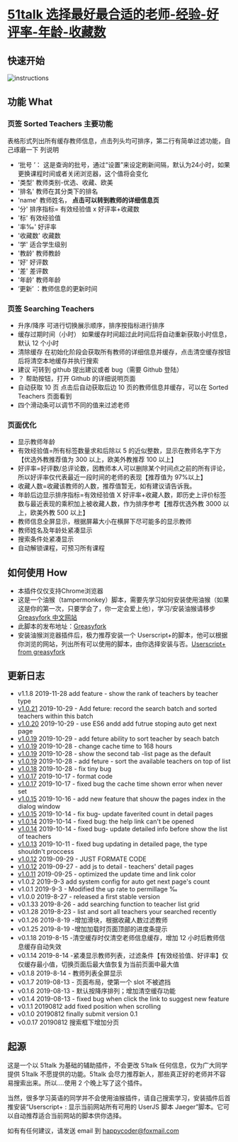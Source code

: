 ﻿# [51talk 选择最好最合适的老师-经验-好评率-年龄-收藏数](https://greasyfork.org/zh-CN/scripts/388276-51talk%E9%80%89%E6%8B%A9%E6%9C%80%E5%A5%BD%E6%9C%80%E5%90%88%E9%80%82%E7%9A%84%E8%80%81%E5%B8%88-%E7%BB%8F%E9%AA%8C-%E5%A5%BD%E8%AF%84%E7%8E%87-%E5%B9%B4%E9%BE%84-%E6%94%B6%E8%97%8F%E6%95%B0)

## 快速开始

![instructions](https://raw.githubusercontent.com/niubilityfrontend/userscripts/master/src/findteacherson51talk/quickstart.png)

## 功能 What

### 页签 Sorted Teachers **主要功能**

表格形式列出所有缓存教师信息，点击列头均可排序，第二行有简单过滤功能，自己琢磨一下
列说明

- ‘批号 ’： 这是查询的批号，通过“设置”来设定刷新间隔，默认为24小时，如果更换课程时间或者关闭浏览器，这个值将会变化
- '类型' 教师类别-优选、收藏、欧美
-  '排名' 教师在其分类下的排名
- 'name' 教师姓名， **点击可以转到教师的详细信息页**
- '分' 排序指标= 有效经验值 x 好评率+收藏数
- '标' 有效经验值
- '率‰' 好评率
- '收藏数' 收藏数
- '学' 适合学生级别
- '教龄' 教师教龄
- '好' 好评数
- '差' 差评数
- '年龄' 教师年龄
- ‘更新’ ：教师信息的更新时间


### 页签 Searching Teachers

- 升序/降序 可进行切换展示顺序，排序按指标进行排序
- 缓存过期时间（小时） 如果缓存时间超过此时间后将自动重新获取小时信息，默认 12 个小时
- 清除缓存 在初始化阶段会获取所有教师的详细信息并缓存，点击清空缓存按钮后将清空本地缓存并执行搜索
- 建议 可转到 github 提出建议或者 bug（需要 Github 登陆）
- ？ 帮助按钮，打开 Github 的详细说明页面
- 自动获取 10 页 点击后自动获取后边 10 页的教师信息并缓存，可以在 Sorted Teachers 页面看到
- 四个滑动条可以调节不同的值来过滤老师

### 页面优化

- 显示教师年龄
- 有效经验值=所有标签数量求和后除以 5 的近似整数，显示在教师名字下方【优选外教推荐值为 300 以上，欧美外教推荐 100 以上】
- 好评率=好评数/总评论数，因教师本人可以删除某个时间点之前的所有评论，所以好评率仅代表最近一段时间的老师的表现【推荐值为 97%以上】
- 收藏人数=收藏该教师的人数，推荐值暂无，如有建议请告诉我。
- 年龄后边显示排序指标=有效经验值 X 好评率+收藏人数，即历史上评价标签数与最近表现的乘积加上被收藏人数，作为排序参考【推荐优选外教 3000 以上，欧美外教 500 以上】
- 教师信息全屏显示，根据屏幕大小在横屏下尽可能多的显示教师
- 教师姓名及年龄处紧凑显示
- 搜索条件处紧凑显示
- 自动解锁课程，可预习所有课程

## 如何使用 How

- 本插件仅仅支持Chrome浏览器
- 这是一个油猴（tampermonkey）脚本，需要先学习如何安装使用油猴（如果这是你的第一次，只要学会了，你一定会爱上他），学习/安装油猴请移步[Greasyfork 中文网站](https://greasyfork.org/zh-CN)
- 此脚本的发布地址：[Greasyfork](https://greasyfork.org/zh-CN/scripts/388276-%E8%BE%85%E5%8A%A9%E9%80%89%E8%80%81%E5%B8%88-%E6%9C%89%E6%95%88%E7%BB%8F%E9%AA%8C%E5%80%BC-%E5%A5%BD%E8%AF%84%E7%8E%87-%E5%B9%B4%E9%BE%84-top-5)
- 安装油猴浏览器插件后，极力推荐安装一个 Userscript+的脚本，他可以根据你浏览的网站，列出所有可以使用的脚本，由你选择安装与否。[Userscript+ from greasyfork](https://greasyfork.org/zh-CN/scripts/24508-userscript-show-site-all-userjs)

## 更新日志

- v1.1.8 2019-11-28 add feature - show the rank of teachers by teacher type
- [v1.0.21](https://greasyfork.org/zh-CN/scripts/388276-51talk选择最好最合适的老师-经验-好评率-年龄-收藏数?version=744811) 2019-10-29 - Add feture: record the search batch and sorted teachers within this batch
- [v1.0.20](https://greasyfork.org/zh-CN/scripts/388276-51talk选择最好最合适的老师-经验-好评率-年龄-收藏数?version=744806) 2019-10-29 - use ES6 andd add futrue stoping auto get next page
- [v1.0.19](https://greasyfork.org/zh-CN/scripts/388276-51talk选择最好最合适的老师-经验-好评率-年龄-收藏数?version=744800) 2019-10-29 - add feture ability to sort teacher by seach batch
- [v1.0.19](https://greasyfork.org/zh-CN/scripts/388276-51talk选择最好最合适的老师-经验-好评率-年龄-收藏数?version=744580) 2019-10-28 - change cache time to 168 hours
- [v1.0.19](https://greasyfork.org/zh-CN/scripts/388276-51talk选择最好最合适的老师-经验-好评率-年龄-收藏数?version=744579) 2019-10-28 - show the second tab -list page as the default
- [v1.0.19](https://greasyfork.org/zh-CN/scripts/388276-51talk选择最好最合适的老师-经验-好评率-年龄-收藏数?version=744573) 2019-10-28 - add feture - sort the available teachers on top of list
- [v1.0.18](https://greasyfork.org/zh-CN/scripts/388276-51talk选择最好最合适的老师-经验-好评率-年龄-收藏数?version=744545) 2019-10-28 - fix tiny bug
- [v1.0.17](https://greasyfork.org/zh-CN/scripts/388276-51talk选择最好最合适的老师-经验-好评率-年龄-收藏数?version=741521) 2019-10-17 - format code
- [v1.0.17](https://greasyfork.org/zh-CN/scripts/388276-51talk选择最好最合适的老师-经验-好评率-年龄-收藏数?version=741520) 2019-10-17 - fixed bug the cache time shown error when never set
- [v1.0.15](https://greasyfork.org/zh-CN/scripts/388276-51talk选择最好最合适的老师-经验-好评率-年龄-收藏数?version=741219) 2019-10-16 - add new feature that shouw the pages index in the dialog window
- [v1.0.15](https://greasyfork.org/zh-CN/scripts/388276-51talk选择最好最合适的老师-经验-好评率-年龄-收藏数?version=740726) 2019-10-14 - fix bug- update faverited count in detail pages
- [v1.0.14](https://greasyfork.org/zh-CN/scripts/388276-51talk选择最好最合适的老师-经验-好评率-年龄-收藏数?version=740703) 2019-10-14 - fixed bug: the help link can't be opened
- [v1.0.14](https://greasyfork.org/zh-CN/scripts/388276-51talk选择最好最合适的老师-经验-好评率-年龄-收藏数?version=740693) 2019-10-14 - fixed bug- update detailed info before show the list of teachers
- [v1.0.13](https://greasyfork.org/zh-CN/scripts/388276-51talk选择最好最合适的老师-经验-好评率-年龄-收藏数?version=739840) 2019-10-11 - fixed bug updating in detailed page, the type shouldn't proccess
- [v1.0.12](https://greasyfork.org/zh-CN/scripts/388276-51talk选择最好最合适的老师-经验-好评率-年龄-收藏数?version=736801) 2019-09-29 - JUST FORMATE CODE
- [v1.0.12](https://greasyfork.org/zh-CN/scripts/388276-51talk选择最好最合适的老师-经验-好评率-年龄-收藏数?version=736416) 2019-09-27 - add js to detail - teachers' detail pages
- [v1.0.11](https://greasyfork.org/zh-CN/scripts/388276-51talk选择最好最合适的老师-经验-好评率-年龄-收藏数?version=735823) 2019-09-25 - optimized the update time and link color
- v1.0.2 2019-9-3 add system config for auto get next page's count
- v1.0.1 2019-9-3 - Modified the up rate to permillage ‰
- v1.0.0 2019-8-27 - released a first stable version
- v0.1.33 2019-8-26 - add searching function to teacher list grid
- v0.1.28 2019-8-23 - list and sort all teachers your searched recently
- v0.1.26 2019-8-19 -增加滑块，根据收藏人数过滤教师
- v0.1.25 2019-8-19 -增加加载时页面顶部的进度条提示
- v0.1.18 2019-8-15 -清空缓存时仅清空老师信息缓存，增加 12 小时后教师信息缓存自动失效
- v0.1.14 2019-8-14 -紧凑显示教师列表，过滤条件【有效经验值、好评率】仅仅缓存最小值，切换页面后最大值恢复为当前页面中最大值
- v0.1.8 2019-8-14 - 教师列表全屏显示
- v0.1.7 2019-08-13 - 页面布局，使第一个 slot 不被遮挡
- v0.1.6 2019-08-13 - 默认按降序排列；增加清空缓存功能
- v0.1.4 2019-08-13 - fixed bug when click the link to suggest new feature
- v0.1.1 20190812 add fixed position when scrolling
- v0.1.0 20190812 finally submit version 0.1
- v0.0.17 20190812 搜索框下增加分页

## 起源

这是一个以 51talk 为基础的辅助插件，不会更改 51talk 任何信息，仅为广大同学提供 51talk 不愿提供的功能。51talk 会尽力推荐新人，那些真正好的老师并不容易搜索出来。所以....使用 2 个晚上写了这个插件。

当然，很多学习英语的同学并不会使用油猴插件，请自己搜索学习，安装插件后首推安装“Userscript+ : 显示当前网站所有可用的 UserJS 脚本 Jaeger”脚本。它可以自动推荐适合当前网站的脚本供你选择。

如有有任何建议，请发送 email 到 happycoder@foxmail.com
